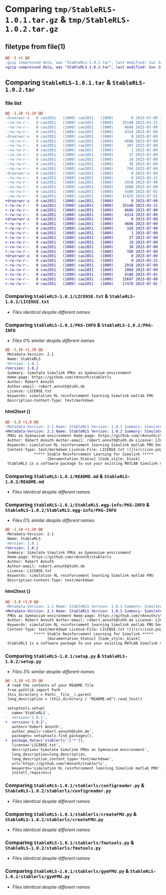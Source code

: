 # Comparing `tmp/StableRLS-1.0.1.tar.gz` & `tmp/StableRLS-1.0.2.tar.gz`

## filetype from file(1)

```diff
@@ -1 +1 @@
-gzip compressed data, was "StableRLS-1.0.1.tar", last modified: Sun Jul  9 15:24:52 2023, max compression
+gzip compressed data, was "StableRLS-1.0.2.tar", last modified: Sun Jul  9 16:31:59 2023, max compression
```

## Comparing `StableRLS-1.0.1.tar` & `StableRLS-1.0.2.tar`

### file list

```diff
@@ -1,18 +1,19 @@
-drwxrwxr-x   0 cao2851   (1000) cao2851   (1000)        0 2023-07-09 15:24:52.034358 StableRLS-1.0.1/
--rw-rw-r--   0 cao2851   (1000) cao2851   (1000)    35148 2023-03-21 15:46:09.000000 StableRLS-1.0.1/LICENSE.txt
--rw-rw-r--   0 cao2851   (1000) cao2851   (1000)     4686 2023-07-09 15:24:52.034358 StableRLS-1.0.1/PKG-INFO
--rw-rw-r--   0 cao2851   (1000) cao2851   (1000)     4314 2023-07-09 15:09:21.000000 StableRLS-1.0.1/README.md
-drwxrwxr-x   0 cao2851   (1000) cao2851   (1000)        0 2023-07-09 15:24:52.034358 StableRLS-1.0.1/StableRLS.egg-info/
--rw-rw-r--   0 cao2851   (1000) cao2851   (1000)     4686 2023-07-09 15:24:52.000000 StableRLS-1.0.1/StableRLS.egg-info/PKG-INFO
--rw-rw-r--   0 cao2851   (1000) cao2851   (1000)      307 2023-07-09 15:24:52.000000 StableRLS-1.0.1/StableRLS.egg-info/SOURCES.txt
--rw-rw-r--   0 cao2851   (1000) cao2851   (1000)        1 2023-07-09 15:24:52.000000 StableRLS-1.0.1/StableRLS.egg-info/dependency_links.txt
--rw-rw-r--   0 cao2851   (1000) cao2851   (1000)       37 2023-07-09 15:24:52.000000 StableRLS-1.0.1/StableRLS.egg-info/requires.txt
--rw-rw-r--   0 cao2851   (1000) cao2851   (1000)       10 2023-07-09 15:24:52.000000 StableRLS-1.0.1/StableRLS.egg-info/top_level.txt
--rw-rw-r--   0 cao2851   (1000) cao2851   (1000)       38 2023-07-09 15:24:52.034358 StableRLS-1.0.1/setup.cfg
--rw-rw-r--   0 cao2851   (1000) cao2851   (1000)      744 2023-07-09 15:24:11.000000 StableRLS-1.0.1/setup.py
-drwxrwxr-x   0 cao2851   (1000) cao2851   (1000)        0 2023-07-09 15:24:52.034358 StableRLS-1.0.1/stablerls/
--rw-rw-r--   0 cao2851   (1000) cao2851   (1000)        0 2023-03-21 15:46:09.000000 StableRLS-1.0.1/stablerls/__init__.py
--rw-rw-r--   0 cao2851   (1000) cao2851   (1000)     2918 2023-07-09 15:00:17.000000 StableRLS-1.0.1/stablerls/configreader.py
--rw-rw-r--   0 cao2851   (1000) cao2851   (1000)     2868 2023-07-09 15:00:25.000000 StableRLS-1.0.1/stablerls/createFMU.py
--rw-rw-r--   0 cao2851   (1000) cao2851   (1000)     4188 2023-07-01 15:03:04.000000 StableRLS-1.0.1/stablerls/fmutools.py
--rw-rw-r--   0 cao2851   (1000) cao2851   (1000)    17470 2023-07-01 15:03:05.000000 StableRLS-1.0.1/stablerls/gymFMU.py
+drwxrwxr-x   0 cao2851   (1000) cao2851   (1000)        0 2023-07-09 16:31:59.817880 StableRLS-1.0.2/
+-rw-rw-r--   0 cao2851   (1000) cao2851   (1000)    35148 2023-03-21 15:46:09.000000 StableRLS-1.0.2/LICENSE.txt
+-rw-rw-r--   0 cao2851   (1000) cao2851   (1000)     4686 2023-07-09 16:31:59.817880 StableRLS-1.0.2/PKG-INFO
+-rw-rw-r--   0 cao2851   (1000) cao2851   (1000)     4314 2023-07-09 15:09:21.000000 StableRLS-1.0.2/README.md
+drwxrwxr-x   0 cao2851   (1000) cao2851   (1000)        0 2023-07-09 16:31:59.817880 StableRLS-1.0.2/StableRLS.egg-info/
+-rw-rw-r--   0 cao2851   (1000) cao2851   (1000)     4686 2023-07-09 16:31:59.000000 StableRLS-1.0.2/StableRLS.egg-info/PKG-INFO
+-rw-rw-r--   0 cao2851   (1000) cao2851   (1000)      328 2023-07-09 16:31:59.000000 StableRLS-1.0.2/StableRLS.egg-info/SOURCES.txt
+-rw-rw-r--   0 cao2851   (1000) cao2851   (1000)        1 2023-07-09 16:31:59.000000 StableRLS-1.0.2/StableRLS.egg-info/dependency_links.txt
+-rw-rw-r--   0 cao2851   (1000) cao2851   (1000)       37 2023-07-09 16:31:59.000000 StableRLS-1.0.2/StableRLS.egg-info/requires.txt
+-rw-rw-r--   0 cao2851   (1000) cao2851   (1000)       10 2023-07-09 16:31:59.000000 StableRLS-1.0.2/StableRLS.egg-info/top_level.txt
+-rw-rw-r--   0 cao2851   (1000) cao2851   (1000)       38 2023-07-09 16:31:59.817880 StableRLS-1.0.2/setup.cfg
+-rw-rw-r--   0 cao2851   (1000) cao2851   (1000)      780 2023-07-09 16:31:51.000000 StableRLS-1.0.2/setup.py
+drwxrwxr-x   0 cao2851   (1000) cao2851   (1000)        0 2023-07-09 16:31:59.817880 StableRLS-1.0.2/stablerls/
+-rw-rw-r--   0 cao2851   (1000) cao2851   (1000)        0 2023-03-21 15:46:09.000000 StableRLS-1.0.2/stablerls/__init__.py
+-rw-rw-r--   0 cao2851   (1000) cao2851   (1000)     2918 2023-07-09 15:00:17.000000 StableRLS-1.0.2/stablerls/configreader.py
+-rw-rw-r--   0 cao2851   (1000) cao2851   (1000)     2868 2023-07-09 15:00:25.000000 StableRLS-1.0.2/stablerls/createFMU.py
+-rw-rw-r--   0 cao2851   (1000) cao2851   (1000)     4188 2023-07-01 15:03:04.000000 StableRLS-1.0.2/stablerls/fmutools.py
+-rw-rw-r--   0 cao2851   (1000) cao2851   (1000)    15697 2023-05-08 13:15:04.000000 StableRLS-1.0.2/stablerls/getports.m
+-rw-rw-r--   0 cao2851   (1000) cao2851   (1000)    17470 2023-07-01 15:03:05.000000 StableRLS-1.0.2/stablerls/gymFMU.py
```

### Comparing `StableRLS-1.0.1/LICENSE.txt` & `StableRLS-1.0.2/LICENSE.txt`

 * *Files identical despite different names*

### Comparing `StableRLS-1.0.1/PKG-INFO` & `StableRLS-1.0.2/PKG-INFO`

 * *Files 0% similar despite different names*

```diff
@@ -1,10 +1,10 @@
 Metadata-Version: 2.1
 Name: StableRLS
-Version: 1.0.1
+Version: 1.0.2
 Summary: Simulate Simulink FMUs as Gymnasium environment
 Home-page: https://github.com/rAnnuth/stablerls
 Author: Robert Annuth
 Author-email: robert.annuth@tuhh.de
 License: LICENSE.txt
 Keywords: simulation RL reinforcement learning Simulink matlab FMU
 Description-Content-Type: text/markdown
```

#### html2text {}

```diff
@@ -1,8 +1,8 @@
-Metadata-Version: 2.1 Name: StableRLS Version: 1.0.1 Summary: Simulate Simulink
+Metadata-Version: 2.1 Name: StableRLS Version: 1.0.2 Summary: Simulate Simulink
 FMUs as Gymnasium environment Home-page: https://github.com/rAnnuth/stablerls
 Author: Robert Annuth Author-email: robert.annuth@tuhh.de License: LICENSE.txt
 Keywords: simulation RL reinforcement learning Simulink matlab FMU Description-
 Content-Type: text/markdown License-File: LICENSE.txt ![](src/icon.png)
             ***** Stable Reinforcement Learning for Simulink *****
                   [Documentation_Status] [Code_style:_black]
 StableRLS is a software package to use your existing MATLAB Simulink models in
```

### Comparing `StableRLS-1.0.1/README.md` & `StableRLS-1.0.2/README.md`

 * *Files identical despite different names*

### Comparing `StableRLS-1.0.1/StableRLS.egg-info/PKG-INFO` & `StableRLS-1.0.2/StableRLS.egg-info/PKG-INFO`

 * *Files 0% similar despite different names*

```diff
@@ -1,10 +1,10 @@
 Metadata-Version: 2.1
 Name: StableRLS
-Version: 1.0.1
+Version: 1.0.2
 Summary: Simulate Simulink FMUs as Gymnasium environment
 Home-page: https://github.com/rAnnuth/stablerls
 Author: Robert Annuth
 Author-email: robert.annuth@tuhh.de
 License: LICENSE.txt
 Keywords: simulation RL reinforcement learning Simulink matlab FMU
 Description-Content-Type: text/markdown
```

#### html2text {}

```diff
@@ -1,8 +1,8 @@
-Metadata-Version: 2.1 Name: StableRLS Version: 1.0.1 Summary: Simulate Simulink
+Metadata-Version: 2.1 Name: StableRLS Version: 1.0.2 Summary: Simulate Simulink
 FMUs as Gymnasium environment Home-page: https://github.com/rAnnuth/stablerls
 Author: Robert Annuth Author-email: robert.annuth@tuhh.de License: LICENSE.txt
 Keywords: simulation RL reinforcement learning Simulink matlab FMU Description-
 Content-Type: text/markdown License-File: LICENSE.txt ![](src/icon.png)
             ***** Stable Reinforcement Learning for Simulink *****
                   [Documentation_Status] [Code_style:_black]
 StableRLS is a software package to use your existing MATLAB Simulink models in
```

### Comparing `StableRLS-1.0.1/setup.py` & `StableRLS-1.0.2/setup.py`

 * *Files 3% similar despite different names*

```diff
@@ -3,18 +3,19 @@
 # read the contents of your README file
 from pathlib import Path
 this_directory = Path(__file__).parent
 long_description = (this_directory / "README.md").read_text()
 
 setuptools.setup(
   name='StableRLS',
-  version='1.0.1',
+  version='1.0.2',
   author='Robert Annuth',
   author_email='robert.annuth@tuhh.de',
   packages= setuptools.find_packages(),
+  package_data={'stablerls':['*']},
   license='LICENSE.txt',
   description='Simulate Simulink FMUs as Gymnasium environment',
   long_description=long_description,
   long_description_content_type='text/markdown',
   url='https://github.com/rAnnuth/stablerls',
   keywords='simulation RL reinforcement learning Simulink matlab FMU',
   install_requires=[
```

### Comparing `StableRLS-1.0.1/stablerls/configreader.py` & `StableRLS-1.0.2/stablerls/configreader.py`

 * *Files identical despite different names*

### Comparing `StableRLS-1.0.1/stablerls/createFMU.py` & `StableRLS-1.0.2/stablerls/createFMU.py`

 * *Files identical despite different names*

### Comparing `StableRLS-1.0.1/stablerls/fmutools.py` & `StableRLS-1.0.2/stablerls/fmutools.py`

 * *Files identical despite different names*

### Comparing `StableRLS-1.0.1/stablerls/gymFMU.py` & `StableRLS-1.0.2/stablerls/gymFMU.py`

 * *Files identical despite different names*

